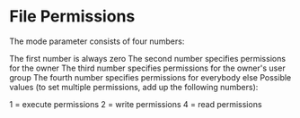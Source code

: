 # File Permissions

The mode parameter consists of four numbers:

The first number is always zero
The second number specifies permissions for the owner
The third number specifies permissions for the owner's user group
The fourth number specifies permissions for everybody else
Possible values (to set multiple permissions, add up the following numbers):

1 = execute permissions
2 = write permissions
4 = read permissions